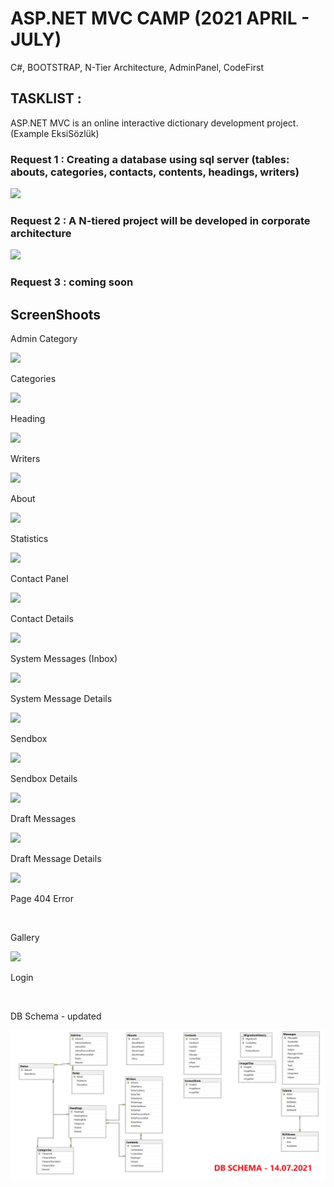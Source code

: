 
#  ASP.NET MVC CAMP (2021 APRIL - JULY) 

C#, BOOTSTRAP, N-Tier Architecture, AdminPanel, CodeFirst


## TASKLIST :

ASP.NET MVC is an online interactive dictionary development project. (Example EksiSözlük)


### Request 1 : Creating a database using sql server (tables: abouts, categories, contacts, contents, headings, writers)

  <img src="https://github.com/fdeniz07/MvcProjeKampi/blob/master/Screens/DB%20Schema%20-%20Begin.jpg" />

### Request 2 : A N-tiered project will be developed in corporate architecture

  <img src="https://github.com/fdeniz07/MvcProjeKampi/blob/master/Screens/NLayered%20Architecture.JPG" />

### Request 3 : coming soon



## ScreenShoots
 
 <p>Admin Category<p/> 
 <img src="https://github.com/fdeniz07/MvcProjeKampi/blob/master/Screens/index%20-%20Admin.JPG" />

  <p>Categories<p/>
  <img src="https://github.com/fdeniz07/MvcProjeKampi/blob/master/Screens/Categories.JPG" />
  
  <p>Heading<p/>
  <img src="https://github.com/fdeniz07/MvcProjeKampi/blob/master/Screens/Heading.png" />
  
  <p>Writers<p/>
  <img src="https://github.com/fdeniz07/MvcProjeKampi/blob/master/Screens/Writer.png" />
 
 <p>About<p/>
 <img src="https://github.com/fdeniz07/MvcProjeKampi/blob/master/Screens/About.png" />
 
 <p>Statistics<p/>
 <img src="https://github.com/fdeniz07/MvcProjeKampi/blob/master/Screens/Statistics.png" />
 
 <p>Contact Panel<p/>
 <img src="https://github.com/fdeniz07/MvcProjeKampi/blob/master/Screens/Contact%20Panel.JPG" />
 
 <p>Contact Details<p/>
  <img src="https://github.com/fdeniz07/MvcProjeKampi/blob/master/Screens/Contact%20Details.JPG" />
  
  <p>System Messages (Inbox)<p/>
 <img src="https://github.com/fdeniz07/MvcProjeKampi/blob/master/Screens/System%20Message%20Panel%20(User%20to%20Admin).JPG" />

  <p>System Message Details<p/>
  <img src="https://github.com/fdeniz07/MvcProjeKampi/blob/master/Screens/System%20Message%20%20Details.JPG" />
  
  <p>Sendbox<p/>
  <img src="https://github.com/fdeniz07/MvcProjeKampi/blob/master/Screens/Sendbox%20Panel.JPG" />
  
  <p>Sendbox Details<p/>
  <img src="https://github.com/fdeniz07/MvcProjeKampi/blob/master/Screens/Sendbox%20Details.JPG" />
  
  <p>Draft Messages<p/>
  <img src="https://github.com/fdeniz07/MvcProjeKampi/blob/master/Screens/Daraft%20Message%20Panel.JPG" />
  
  <p>Draft Message Details<p/>
  <img src="https://github.com/fdeniz07/MvcProjeKampi/blob/master/Screens/Daraft%20Message%20Details.JPG" />
  
  <p>Page 404 Error<p/>
  <img src="" />
  
  <p>Gallery<p/>
  <img src="https://github.com/fdeniz07/MvcProjeKampi/blob/master/Screens/Gallery%20Panel.JPG" />
  
  <p>Login<p/>
  <img src="" />
  
  <p>DB Schema - updated<p/>
  <img src="https://github.com/fdeniz07/MvcProjeKampi/blob/master/Screens/DB%20Schema.JPG" />
  
<!--
  <p><p/>
  <img src="" />
  
 --> 
  

